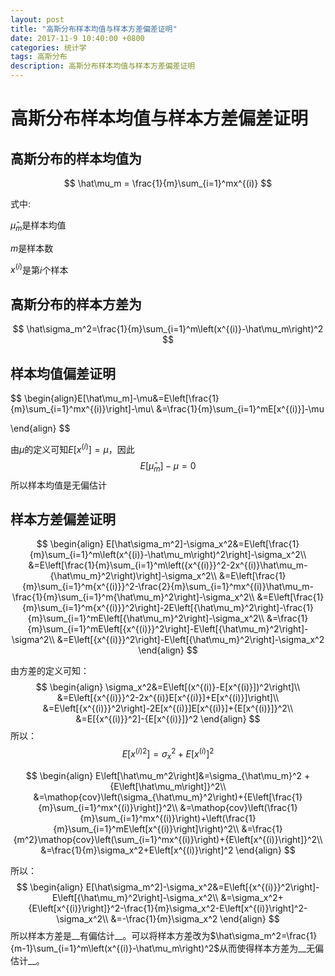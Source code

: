 ```yaml
---
layout: post
title: "高斯分布样本均值与样本方差偏差证明"
date: 2017-11-9 10:40:00 +0800
categories: 统计学
tags: 高斯分布
description: 高斯分布样本均值与样本方差偏差证明
---
```

# 高斯分布样本均值与样本方差偏差证明

## 高斯分布的样本均值为

$$
\hat\mu_m = \frac{1}{m}\sum_{i=1}^mx^{(i)}
$$

式中:

$\hat\mu_m$是样本均值

$m$是样本数

$x^{(i)}​$是第$i​$个样本

## 高斯分布的样本方差为

$$
\hat\sigma_m^2=\frac{1}{m}\sum_{i=1}^m\left(x^{(i)}-\hat\mu_m\right)^2
$$

## 样本均值偏差证明

$$
\begin{align}E[\hat\mu_m]-\mu&=E\left[\frac{1}{m}\sum_{i=1}^mx^{(i)}\right]-\mu\\
&=\frac{1}{m}\sum_{i=1}^mE[x^{(i)}]-\mu

\end{align}
$$

由$\mu$的定义可知$E[x^{(i)}]=\mu$，因此
$$
E[\hat\mu_m]-\mu = 0
$$
所以样本均值是无偏估计

## 样本方差偏差证明

$$
\begin{align}
E[\hat\sigma_m^2]-\sigma_x^2&=E\left[\frac{1}{m}\sum_{i=1}^m\left(x^{(i)}-\hat\mu_m\right)^2\right]-\sigma_x^2\\
&=E\left[\frac{1}{m}\sum_{i=1}^m\left({x^{(i)}}^2-2x^{(i)}\hat\mu_m-{\hat\mu_m}^2\right)\right]-\sigma_x^2\\
&=E\left[\frac{1}{m}\sum_{i=1}^m{x^{(i)}}^2-\frac{2}{m}\sum_{i=1}^mx^{(i)}\hat\mu_m-\frac{1}{m}\sum_{i=1}^m{\hat\mu_m}^2\right]-\sigma_x^2\\
&=E\left[\frac{1}{m}\sum_{i=1}^m{x^{(i)}}^2\right]-2E\left[{\hat\mu_m}^2\right]-\frac{1}{m}\sum_{i=1}^mE\left[{\hat\mu_m}^2\right]-\sigma_x^2\\
&=\frac{1}{m}\sum_{i=1}^mE\left[{x^{(i)}}^2\right]-E\left[{\hat\mu_m}^2\right]-\sigma^2\\
&=E\left[{x^{(i)}}^2\right]-E\left[{\hat\mu_m}^2\right]-\sigma_x^2
\end{align}
$$

由方差的定义可知：
$$
\begin{align}
\sigma_x^2&=E\left[(x^{(i)}-E[x^{(i)}])^2\right]\\
&=E\left[{x^{(i)}}^2-2x^{(i)}E[x^{(i)}]+E[x^{(i)}]\right]\\
&=E\left[{x^{(i)}}^2\right]-2E[x^{(i)}]E[x^{(i)}]+{E[x^{(i)}]}^2\\
&=E[{x^{(i)}}^2]-{E[x^{(i)}]}^2
\end{align}
$$
所以：
$$
E\left[{x^{(i)}}^2\right]=\sigma_x^2+{E\left[x^{(i)}\right]}^2
$$

$$
\begin{align}
E\left[\hat\mu_m^2\right]&=\sigma_{\hat\mu_m}^2 + {E\left[\hat\mu_m\right]}^2\\
&=\mathop{cov}\left(\sigma_{\hat\mu_m}^2\right)+{E\left[\frac{1}{m}\sum_{i=1}^mx^{(i)}\right]}^2\\
&=\mathop{cov}\left(\frac{1}{m}\sum_{i=1}^mx^{(i)}\right)+\left(\frac{1}{m}\sum_{i=1}^mE\left[x^{(i)}\right]\right)^2\\
&=\frac{1}{m^2}\mathop{cov}\left(\sum_{i=1}^mx^{(i)}\right)+{E\left[x^{(i)}\right]}^2\\
&=\frac{1}{m}\sigma_x^2+E\left[x^{(i)}\right]^2
\end{align}
$$

所以：
$$
\begin{align}
E[\hat\sigma_m^2]-\sigma_x^2&=E\left[{x^{(i)}}^2\right]-E\left[{\hat\mu_m}^2\right]-\sigma_x^2\\
&=\sigma_x^2+{E\left[x^{(i)}\right]}^2-\frac{1}{m}\sigma_x^2-E\left[x^{(i)}\right]^2-\sigma_x^2\\
&=-\frac{1}{m}\sigma_x^2
\end{align}
$$
所以样本方差是__有偏估计__。可以将样本方差改为$\hat\sigma_m^2=\frac{1}{m-1}\sum_{i=1}^m\left(x^{(i)}-\hat\mu_m\right)^2$从而使得样本方差为__无偏估计__。





